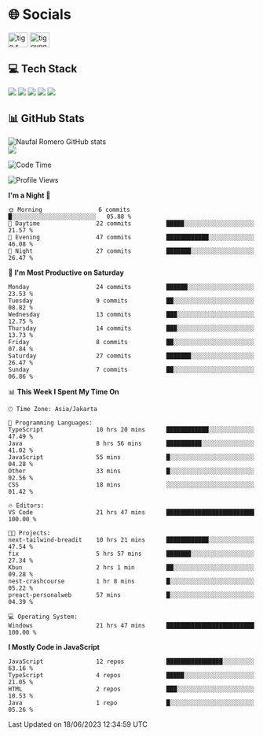 <h1 align="">🌐 Socials</h1>
<p align="left">
<a href="https://linkedin.com/in/naufal-romero-putra-pratama-9ab816177/" target="blank"><img align="center" src="https://raw.githubusercontent.com/rahuldkjain/github-profile-readme-generator/master/src/images/icons/Social/linked-in-alt.svg" alt="tigo s yoga" height="30" width="40" /></a>
<a href="https://instagram.com/naufalromero" target="blank"><img align="center" src="https://raw.githubusercontent.com/rahuldkjain/github-profile-readme-generator/master/src/images/icons/Social/instagram.svg" alt="tigoyoga" height="30" width="40" /></a>
</p>


<h2 align="">💻 Tech Stack</h2>
<div align="">
 <img src="https://img.shields.io/badge/typescript-%23007ACC.svg?style=for-the-badge&logo=typescript&logoColor=white"/>
 <img src="https://img.shields.io/badge/javascript-%23323330.svg?style=for-the-badge&logo=javascript&logoColor=%23F7DF1E"/>
 <img src="https://img.shields.io/badge/react-%2320232a.svg?style=for-the-badge&logo=react&logoColor=%2361DAFB"/>
 <img src="https://img.shields.io/badge/tailwindcss-%2338B2AC.svg?style=for-the-badge&logo=tailwind-css&logoColor=white"/>
 <img src="https://img.shields.io/badge/java-%23ED8B00.svg?style=for-the-badge&logo=openjdk&logoColor=white"/>
</div>


<h2 align="">📊 GitHub Stats</h2>

![Naufal Romero GitHub stats](https://github-readme-stats-xi-nine-74.vercel.app/api?username=romves&show_icons=true&theme=tokyonight&include_all_commits=true&count_private=true)<br/>
![](https://github-readme-stats-xi-nine-74.vercel.app/api/top-langs/?username=romves&theme=tokyonight&hide_border=false&include_all_commits=true&count_private=true&layout=compact)

<!--START_SECTION:waka-->
![Code Time](http://img.shields.io/badge/Code%20Time-61%20hrs%2026%20mins-blue)

![Profile Views](http://img.shields.io/badge/Profile%20Views-112-blue)

**I'm a Night 🦉** 

```text
🌞 Morning                6 commits           █░░░░░░░░░░░░░░░░░░░░░░░░   05.88 % 
🌆 Daytime                22 commits          █████░░░░░░░░░░░░░░░░░░░░   21.57 % 
🌃 Evening                47 commits          ████████████░░░░░░░░░░░░░   46.08 % 
🌙 Night                  27 commits          ███████░░░░░░░░░░░░░░░░░░   26.47 % 
```
📅 **I'm Most Productive on Saturday** 

```text
Monday                   24 commits          ██████░░░░░░░░░░░░░░░░░░░   23.53 % 
Tuesday                  9 commits           ██░░░░░░░░░░░░░░░░░░░░░░░   08.82 % 
Wednesday                13 commits          ███░░░░░░░░░░░░░░░░░░░░░░   12.75 % 
Thursday                 14 commits          ███░░░░░░░░░░░░░░░░░░░░░░   13.73 % 
Friday                   8 commits           ██░░░░░░░░░░░░░░░░░░░░░░░   07.84 % 
Saturday                 27 commits          ███████░░░░░░░░░░░░░░░░░░   26.47 % 
Sunday                   7 commits           ██░░░░░░░░░░░░░░░░░░░░░░░   06.86 % 
```


📊 **This Week I Spent My Time On** 

```text
🕑︎ Time Zone: Asia/Jakarta

💬 Programming Languages: 
TypeScript               10 hrs 20 mins      ████████████░░░░░░░░░░░░░   47.49 % 
Java                     8 hrs 56 mins       ██████████░░░░░░░░░░░░░░░   41.02 % 
JavaScript               55 mins             █░░░░░░░░░░░░░░░░░░░░░░░░   04.28 % 
Other                    33 mins             █░░░░░░░░░░░░░░░░░░░░░░░░   02.56 % 
CSS                      18 mins             ░░░░░░░░░░░░░░░░░░░░░░░░░   01.42 % 

🔥 Editors: 
VS Code                  21 hrs 47 mins      █████████████████████████   100.00 % 

🐱‍💻 Projects: 
next-tailwind-breadit    10 hrs 21 mins      ████████████░░░░░░░░░░░░░   47.54 % 
fix                      5 hrs 57 mins       ███████░░░░░░░░░░░░░░░░░░   27.34 % 
Kbun                     2 hrs 1 min         ██░░░░░░░░░░░░░░░░░░░░░░░   09.28 % 
nest-crashcourse         1 hr 8 mins         █░░░░░░░░░░░░░░░░░░░░░░░░   05.22 % 
preact-personalweb       57 mins             █░░░░░░░░░░░░░░░░░░░░░░░░   04.39 % 

💻 Operating System: 
Windows                  21 hrs 47 mins      █████████████████████████   100.00 % 
```

**I Mostly Code in JavaScript** 

```text
JavaScript               12 repos            ████████████████░░░░░░░░░   63.16 % 
TypeScript               4 repos             █████░░░░░░░░░░░░░░░░░░░░   21.05 % 
HTML                     2 repos             ███░░░░░░░░░░░░░░░░░░░░░░   10.53 % 
Java                     1 repo              █░░░░░░░░░░░░░░░░░░░░░░░░   05.26 % 
```




 Last Updated on 18/06/2023 12:34:59 UTC
<!--END_SECTION:waka-->
